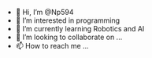 - 👋 Hi, I’m @Np594
- 👀 I’m interested in programming
- 🌱 I’m currently learning Robotics and AI
- 💞️ I’m looking to collaborate on ...
- 📫 How to reach me ...

<!---
Np594/Np594 is a ✨ special ✨ repository because its `README.md` (this file) appears on your GitHub profile.
You can click the Preview link to take a look at your changes.
--->
